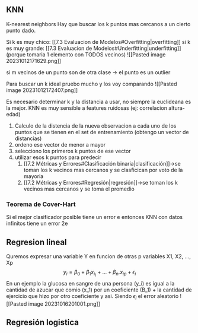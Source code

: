 ## KNN
K-nearest neighbors 
Hay que buscar los k puntos mas cercanos a un cierto punto dado.

Si k es muy chico: [[7.3 Evaluacion de Modelos#Overfitting|overfitting]]
si k es muy grande: [[7.3 Evaluacion de Modelos#Underfitting|underfitting]] (porque tomaria 1 elemento con TODOS vecinos)
![[Pasted image 20231012171629.png]]

si m vecinos de un punto son de otra clase -> el punto es un outlier

Para buscar un k ideal pruebo mucho y los voy comparando 
![[Pasted image 20231012172407.png]]

Es necesario determinar k y la distancia a usar, no siempre la euclideana es la mejor. KNN es muy sensible a features ruidosas (ej: correlacion altura-edad)

1. Calculo de la distencia de la nueva observacion a cada uno de los puntos que se tienen en el set de entrenamiento (obtengo un vector de distancias)
2. ordeno ese vector de menor a mayor
3. selecciono los primeros k puntos de ese vector
4. utilizar esos k puntos para predecir 
	1. [[7.2 Métricas y Errores#Clasificación binaria|clasificación]]->se toman los k vecinos mas cercanos y se clasficican por voto de la mayoria
	2. [[7.2 Métricas y Errores#Regresión|regresión]]->se toman los k vecinos mas cercanos y se toma el promedio

### Teorema de Cover-Hart
Si el mejor clasificador posible tiene un error e entonces KNN con datos infinitos tiene un error 2e


## Regresion lineal 
Quremos expresar una variable Y en funcion de otras p variables X1, X2, ..., Xp
$$y_{i}= \beta_{0}+\beta_{1}x_{i_{1}}+\dots+\beta_{n}.x_{ip}+\epsilon_{i}$$
En un ejemplo la glucosa en sangre de una persona (y_i) es igual a la cantidad de azucar que comio (x_1) por un coeficiente (B_1) + la cantidad de ejercicio que hizo por otro coeficiente y asi. Siendo $\epsilon_{i}$ el error aleatorio
![[Pasted image 20231016201001.png]]

## Regresión logistica
